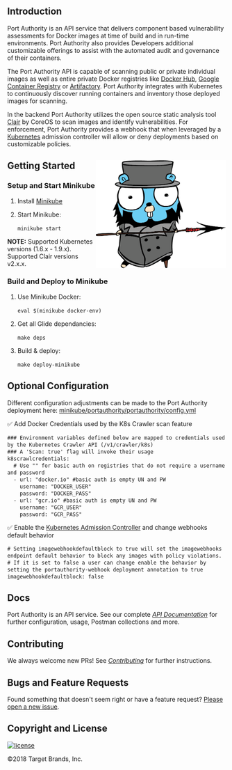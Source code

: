 ## Introduction

Port Authority is an API service that delivers component based vulnerability assessments for Docker images at time of build and in run-time environments. Port Authority also provides Developers additional customizable offerings to assist with the automated audit and governance of their containers.

The Port Authority API is capable of scanning public or private individual images as well as entire private Docker registries like [Docker Hub](https://hub.docker.com), [Google Container Registry](https://cloud.google.com/container-registry/) or [Artifactory](https://jfrog.com/artifactory/). Port Authority integrates with Kubernetes to continuously discover running containers and inventory those deployed images for scanning.

In the backend Port Authority utilizes the open source static analysis tool [Clair](https://github.com/coreos/clair) by CoreOS to scan images and identify vulnerabilities. For enforcement, Port Authority provides a webhook that when leveraged by a [Kubernetes](https://github.com/kubernetes/kubernetes) admission controller will allow or deny deployments based on customizable policies.


## Getting Started <img align="right" width="300" src="imgs/ahab-small.png">

### Setup and Start Minikube
1. Install [Minikube](https://github.com/kubernetes/minikube)
2. Start Minikube:

   `minikube start`

**NOTE:** Supported Kubernetes versions (1.6.x - 1.9.x). Supported Clair versions v2.x.x.

### Build and Deploy to Minikube
1. Use Minikube Docker:

   `eval $(minikube docker-env)`

2. Get all Glide dependancies:

   `make deps`

3. Build & deploy:

   `make deploy-minikube`

## Optional Configuration
Different configuration adjustments can be made to the Port Authority deployment here: [minikube/portauthority/portauthority/config.yml](minikube/portauthority/portauthority/config.yml)

:white_check_mark: Add Docker Credentials used by the K8s Crawler scan feature

```
### Environment variables defined below are mapped to credentials used by the Kubernetes Crawler API (/v1/crawler/k8s)
### A 'Scan: true' flag will invoke their usage
k8scrawlcredentials:
  # Use "" for basic auth on registries that do not require a username and password
  - url: "docker.io" #basic auth is empty UN and PW
    username: "DOCKER_USER"
    password: "DOCKER_PASS"
  - url: "gcr.io" #basic auth is empty UN and PW
    username: "GCR_USER"
    password: "GCR_PASS"
```

:white_check_mark: Enable the [Kubernetes Admission Controller](docs/webhook-example/README.md) and change webhooks default behavior
```
# Setting imagewebhookdefaultblock to true will set the imagewebhooks endpoint default behavior to block any images with policy violations.
# If it is set to false a user can change enable the behavior by setting the portauthority-webhook deployment annotation to true
imagewebhookdefaultblock: false
```


## Docs

Port Authority is an API service.  See our complete [_API Documentation_](docs/README.md) for further configuration, usage, Postman collections and more.

## Contributing

We always welcome new PRs! See [_Contributing_](CONTRIBUTING.md) for further instructions.

## Bugs and Feature Requests

Found something that doesn't seem right or have a feature request? [Please open a new issue](issues/new/).

## Copyright and License

[![license](https://img.shields.io/badge/License-Apache%202.0-blue.svg)](LICENSE.txt)

&copy;2018 Target Brands, Inc.
